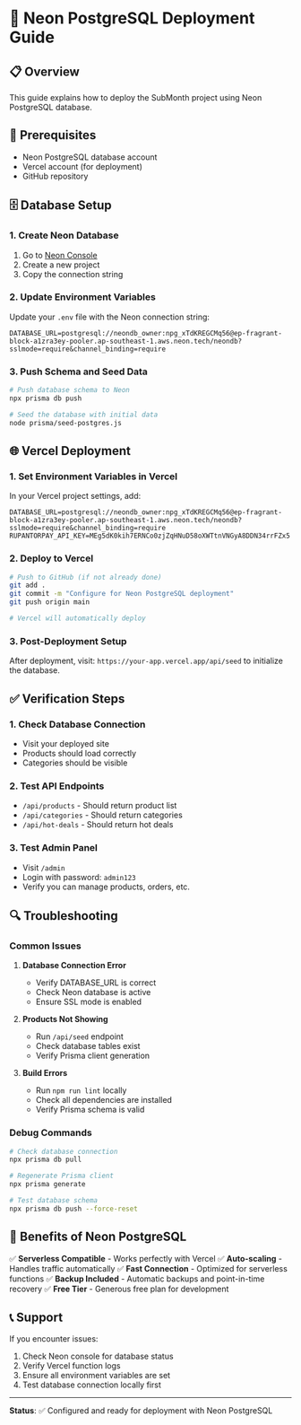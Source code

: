 # 🚀 Neon PostgreSQL Deployment Guide

## 📋 Overview
This guide explains how to deploy the SubMonth project using Neon PostgreSQL database.

## 🔧 Prerequisites
- Neon PostgreSQL database account
- Vercel account (for deployment)
- GitHub repository

## 🗄️ Database Setup

### 1. Create Neon Database
1. Go to [Neon Console](https://console.neon.tech/)
2. Create a new project
3. Copy the connection string

### 2. Update Environment Variables
Update your `.env` file with the Neon connection string:
```env
DATABASE_URL=postgresql://neondb_owner:npg_xTdKREGCMq56@ep-fragrant-block-a1zra3ey-pooler.ap-southeast-1.aws.neon.tech/neondb?sslmode=require&channel_binding=require
```

### 3. Push Schema and Seed Data
```bash
# Push database schema to Neon
npx prisma db push

# Seed the database with initial data
node prisma/seed-postgres.js
```

## 🌐 Vercel Deployment

### 1. Set Environment Variables in Vercel
In your Vercel project settings, add:
```
DATABASE_URL=postgresql://neondb_owner:npg_xTdKREGCMq56@ep-fragrant-block-a1zra3ey-pooler.ap-southeast-1.aws.neon.tech/neondb?sslmode=require&channel_binding=require
RUPANTORPAY_API_KEY=MEg5dK0kih7ERNCo0zjZqHNuD58oXWTtnVNGyA8DDN34rrFZx5
```

### 2. Deploy to Vercel
```bash
# Push to GitHub (if not already done)
git add .
git commit -m "Configure for Neon PostgreSQL deployment"
git push origin main

# Vercel will automatically deploy
```

### 3. Post-Deployment Setup
After deployment, visit: `https://your-app.vercel.app/api/seed` to initialize the database.

## ✅ Verification Steps

### 1. Check Database Connection
- Visit your deployed site
- Products should load correctly
- Categories should be visible

### 2. Test API Endpoints
- `/api/products` - Should return product list
- `/api/categories` - Should return categories
- `/api/hot-deals` - Should return hot deals

### 3. Test Admin Panel
- Visit `/admin`
- Login with password: `admin123`
- Verify you can manage products, orders, etc.

## 🔍 Troubleshooting

### Common Issues

1. **Database Connection Error**
   - Verify DATABASE_URL is correct
   - Check Neon database is active
   - Ensure SSL mode is enabled

2. **Products Not Showing**
   - Run `/api/seed` endpoint
   - Check database tables exist
   - Verify Prisma client generation

3. **Build Errors**
   - Run `npm run lint` locally
   - Check all dependencies are installed
   - Verify Prisma schema is valid

### Debug Commands
```bash
# Check database connection
npx prisma db pull

# Regenerate Prisma client
npx prisma generate

# Test database schema
npx prisma db push --force-reset
```

## 🎯 Benefits of Neon PostgreSQL

✅ **Serverless Compatible** - Works perfectly with Vercel
✅ **Auto-scaling** - Handles traffic automatically
✅ **Fast Connection** - Optimized for serverless functions
✅ **Backup Included** - Automatic backups and point-in-time recovery
✅ **Free Tier** - Generous free plan for development

## 📞 Support

If you encounter issues:
1. Check Neon console for database status
2. Verify Vercel function logs
3. Ensure all environment variables are set
4. Test database connection locally first

---

**Status**: ✅ Configured and ready for deployment with Neon PostgreSQL